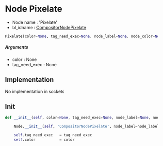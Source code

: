 # Node Pixelate

- Node name : 'Pixelate'
- bl_idname : [CompositorNodePixelate](https://docs.blender.org/api/current/bpy.types.CompositorNodePixelate.html)


``` python
Pixelate(color=None, tag_need_exec=None, node_label=None, node_color=None)
```
##### Arguments

- color : None
- tag_need_exec : None

## Implementation

No implementation in sockets

## Init

``` python
def __init__(self, color=None, tag_need_exec=None, node_label=None, node_color=None):

    Node.__init__(self, 'CompositorNodePixelate', node_label=node_label, node_color=node_color)

    self.tag_need_exec   = tag_need_exec
    self.color           = color
```

